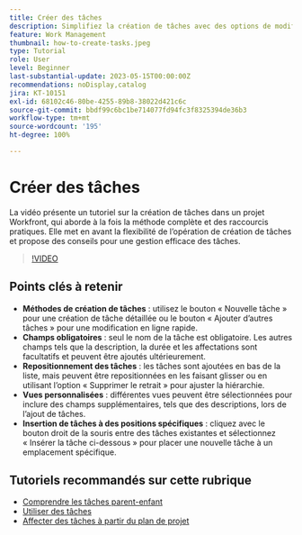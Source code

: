 ```yaml
---
title: Créer des tâches
description: Simplifiez la création de tâches avec des options de modification détaillée ou en ligne, de repositionnement flexible, d’affichages personnalisés pour des champs supplémentaires et d’emplacement spécifique, comme l’utilisation de « Insérer la tâche ci-dessous » dans Workfront.
feature: Work Management
thumbnail: how-to-create-tasks.jpeg
type: Tutorial
role: User
level: Beginner
last-substantial-update: 2023-05-15T00:00:00Z
recommendations: noDisplay,catalog
jira: KT-10151
exl-id: 68102c46-80be-4255-89b8-38022d421c6c
source-git-commit: bbdf99c6bc1be714077fd94fc3f8325394de36b3
workflow-type: tm+mt
source-wordcount: '195'
ht-degree: 100%

---
```


# Créer des tâches

La vidéo présente un tutoriel sur la création de tâches dans un projet Workfront, qui aborde à la fois la méthode complète et des raccourcis pratiques. Elle met en avant la flexibilité de l’opération de création de tâches et propose des conseils pour une gestion efficace des tâches.


>[!VIDEO](https://video.tv.adobe.com/v/3423156/?quality=12&learn=on&enablevpops=1&captions=fre_fr)

## Points clés à retenir

* **Méthodes de création de tâches** : utilisez le bouton « Nouvelle tâche » pour une création de tâche détaillée ou le bouton « Ajouter d’autres tâches » pour une modification en ligne rapide.
* **Champs obligatoires** : seul le nom de la tâche est obligatoire. Les autres champs tels que la description, la durée et les affectations sont facultatifs et peuvent être ajoutés ultérieurement.
* **Repositionnement des tâches** : les tâches sont ajoutées en bas de la liste, mais peuvent être repositionnées en les faisant glisser ou en utilisant l’option « Supprimer le retrait » pour ajuster la hiérarchie.
* **Vues personnalisées** : différentes vues peuvent être sélectionnées pour inclure des champs supplémentaires, tels que des descriptions, lors de l’ajout de tâches.
* **Insertion de tâches à des positions spécifiques** : cliquez avec le bouton droit de la souris entre des tâches existantes et sélectionnez « Insérer la tâche ci-dessous » pour placer une nouvelle tâche à un emplacement spécifique.


## Tutoriels recommandés sur cette rubrique

* [Comprendre les tâches parent-enfant](/help/manage-work/tasks/understand-parent-child-tasks.md)
* [Utiliser des tâches](/help/manage-work/tasks/work-with-tasks.md)
* [Affecter des tâches à partir du plan de projet](/help/manage-work/tasks/assign-tasks-from-the-project-plan.md)
